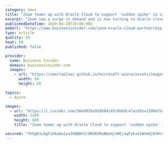 ```yaml
---
category: news
title: "Zoom teams up with Oracle Cloud to support 'sudden spike' in video calls in the coronavirus crisis."
excerpt: "Zoom saw a surge in demand and is now turning to Oracle cloud to manage a \"sudden spike\" in video calls."
publishedDateTime: 2020-04-28T16:00:00Z
webUrl: "https://www.businessinsider.com/zoom-oracle-cloud-partnership-sudden-spike-video-calls-2020-4"
type: article
quality: 58
heat: 58
published: false

provider:
  name: Business Insider
  domain: businessinsider.com
  images:
    - url: "https://smartableai.github.io/microsoft-azure/assets/images/organizations/businessinsider.com-50x50.jpg"
      width: 50
      height: 50

topics:
  - Azure

images:
  - url: "https://i.insider.com/56e9935e910584145c8b69c4?width=1200&format=jpeg"
    width: 1200
    height: 600
    title: "Zoom teams up with Oracle Cloud to support 'sudden spike' in video calls in the coronavirus crisis."

secured: "Yh5qK1LAgTuXAuAa1yaI0QBW33/ORHD3RuBBsHjVWEjaqPyks4JWtm9j03H+2O4ES44UZPE0T7YZ2XDOQyXBd4xLHXzSlQv4Ai8IXRFOIiecCbEcpqpcCl7yGXYTV95hZlSZ0WHIU79bDpVPAqMSCkycLEuEFcp0itcEqJoNQRkMAOO7lEP9yMV7Ub5rNQ8VVpQ93pvDqpfDVe5hlAdTkYhAi/uOPrPML0WHD/ZdvXvfzH/IGuFTznM6RSlqhcUlx72B19kp9SYoSM3sScToTl9zGKDd9+34ObKf8plLzHcCdHONS5OM4iwpZpfIl7Ai;kdroKpdbD2Na2c6uYZqw2w=="
---
```


